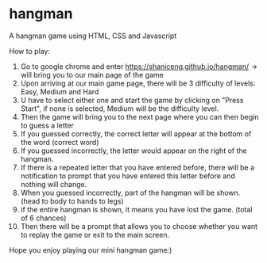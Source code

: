 # hangman
A hangman game using HTML, CSS and Javascript

How to play:
1) Go to google chrome and enter https://shaniceng.github.io/hangman/ -> will bring you to our main page of the game
2) Upon arriving at our main game page, there will be 3 difficulty of levels: Easy, Medium and Hard
3) U have to select either one and start the game by clicking on "Press Start", if none is selected, Medium will be the difficulty level.
4) Then the game will bring you to the next page where you can then begin to guess a letter
5) If you guessed correctly, the correct letter will appear at the bottom of the word (correct word)
6) If you guessed incorrectly, the letter would appear on the right of the hangman.
7) If there is a repeated letter that you have entered before, there will be a notification to prompt that you have entered this letter before and nothing will change.
8) When you guessed incorrectly, part of the hangman will be shown. (head to body to hands to legs)
9) if the entire hangman is shown, it means you have lost the game. (total of 6 chances)
10) Then there will be a prompt that allows you to choose whether you want to replay the game or exit to the main screen.

Hope you enjoy playing our mini hangman game:) 
